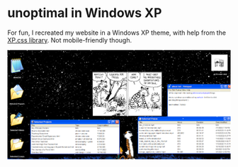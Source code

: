 # unoptimal in Windows XP

For fun, I recreated my website in a Windows XP theme, with help from the [XP.css library](https://botoxparty.github.io/XP.css/#slider). Not mobile-friendly though.

![image](image.PNG)
